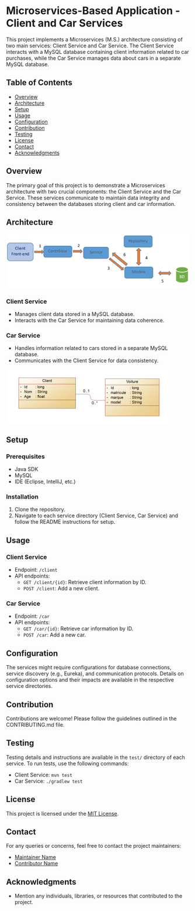 # Microservices-Based Application - Client and Car Services

This project implements a Microservices (M.S.) architecture consisting of two main services: Client Service and Car Service. The Client Service interacts with a MySQL database containing client information related to car purchases, while the Car Service manages data about cars in a separate MySQL database.

## Table of Contents

- [Overview](#overview)
- [Architecture](#architecture)
- [Setup](#setup)
- [Usage](#usage)
- [Configuration](#configuration)
- [Contribution](#contribution)
- [Testing](#testing)
- [License](#license)
- [Contact](#contact)
- [Acknowledgments](#acknowledgments)

## Overview

The primary goal of this project is to demonstrate a Microservices architecture with two crucial components: the Client Service and the Car Service. These services communicate to maintain data integrity and consistency between the databases storing client and car information.

## Architecture
![Architecture](./images/arch.png)

### Client Service

- Manages client data stored in a MySQL database.
- Interacts with the Car Service for maintaining data coherence.

### Car Service

- Handles information related to cars stored in a separate MySQL database.
- Communicates with the Client Service for data consistency.

![Class Diagram](./images/class.png) <!-- Replace 'path_to_class_diagram_image' with the actual path or link to the class diagram image -->

## Setup

### Prerequisites

- Java SDK
- MySQL
- IDE (Eclipse, IntelliJ, etc.)

### Installation

1. Clone the repository.
2. Navigate to each service directory (Client Service, Car Service) and follow the README instructions for setup.
   <!-- Provide specific instructions or link to detailed setup steps -->

## Usage

### Client Service

- Endpoint: `/client`
- API endpoints:
  - `GET /client/{id}`: Retrieve client information by ID.
  - `POST /client`: Add a new client.
  <!-- Provide additional usage details or examples -->

### Car Service

- Endpoint: `/car`
- API endpoints:
  - `GET /car/{id}`: Retrieve car information by ID.
  - `POST /car`: Add a new car.
  <!-- Provide additional usage details or examples -->

## Configuration

The services might require configurations for database connections, service discovery (e.g., Eureka), and communication protocols. Details on configuration options and their impacts are available in the respective service directories.

## Contribution

Contributions are welcome! Please follow the guidelines outlined in the CONTRIBUTING.md file.

## Testing

Testing details and instructions are available in the `test/` directory of each service. To run tests, use the following commands:
- Client Service: `mvn test`
- Car Service: `./gradlew test`

## License

This project is licensed under the [MIT License](link_to_license).

## Contact

For any queries or concerns, feel free to contact the project maintainers:
- [Maintainer Name](mailto:maintainer@example.com)
- [Contributor Name](mailto:contributor@example.com)

## Acknowledgments

- Mention any individuals, libraries, or resources that contributed to the project.
